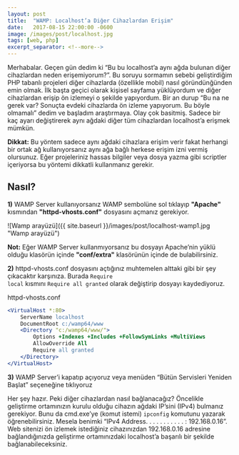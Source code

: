 ```yaml
---
layout: post
title:  "WAMP: Localhost’a Diğer Cihazlardan Erişim"
date:   2017-08-15 22:00:00 -0600
image: /images/post/localhost.jpg
tags: [web, php]
excerpt_separator: <!--more-->
---
```


Merhabalar. Geçen gün dedim ki “Bu bu localhost’a aynı ağda bulunan diğer cihazlardan neden erişemiyorum?”. Bu soruyu sormamın sebebi  geliştirdiğim PHP tabanlı projeleri diğer cihazlarda (özellikle mobil) <!--more--> nasıl göründünğünden emin olmak. İlk başta geçici olarak kişisel sayfama yüklüyordum ve diğer cihazlardan erişip ön izlemeyi o şekilde yapıyordum. Bir an durup “Bu na ne gerek var? Sonuçta evdeki cihazlarda ön izleme yapıyorum. Bu böyle olmamalı” dedim ve başladım araştırmaya. Olay çok basitmiş. Sadece bir kaç ayarı değiştirerek aynı ağdaki diğer tüm cihazlardan localhost’a erişmek mümkün.

**Dikkat:** Bu yöntem sadece aynı ağdaki cihazlara erişim verir fakat herhangi bir ortak ağ kullanıyorsanız aynı ağa bağlı herkese erişim izni vermiş olursunuz. Eğer projeleriniz hassas bilgiler veya dosya yazma gibi scriptler içeriyorsa bu yöntemi dikkatli kullanmanız gerekir.

## Nasıl?
**1)** WAMP Server kullanıyorsanız WAMP sembolüne sol tıklayıp **"Apache"** kısmından **"httpd-vhosts.conf"** dosyasını açmanız gerekiyor.

![Wamp arayüzü]({{ site.baseurl }}/images/post/localhost-wamp1.jpg "Wamp arayüzü")

**Not:** Eğer WAMP Server kullanmıyorsanız bu dosyayı Apache’nin yüklü olduğu klasörün içinde **"conf/extra"** klasörünün içinde de bulabilirsiniz.

**2)** httpd-vhosts.conf dosyasını açtığınız muhtemelen alttaki gibi bir şey çıkacaktır karşınıza. Burada <code>Require local</code> kısmını <code>Require all granted</code> olarak değiştirip dosyayı kaydediyoruz.

httpd-vhosts.conf
```apache
<VirtualHost *:80>
    ServerName localhost
    DocumentRoot c:/wamp64/www
    <Directory "c:/wamp64/www/">
        Options +Indexes +Includes +FollowSymLinks +MultiViews
        AllowOverride All
        Require all granted
    </Directory>
</VirtualHost>
```

**3)** WAMP Server’i kapatıp açıyoruz veya menüden “Bütün Servisleri Yeniden Başlat” seçeneğine tıklıyoruz

Her şey hazır. Peki diğer cihazlardan nasıl bağlanacağız? Öncelikle geliştirme ortamınızın kurulu olduğu cihazın ağdaki IP’sini (IPv4) bulmanız gerekiyor. Bunu da cmd.exe’ye  (komut istemi) <code>ipconfig</code> komutunu yazarak öğrenebilirsiniz. Mesela benimki “IPv4 Address. . . . . . . . . . . : 192.168.0.16”.  Web sitenizi ön izlemek istediğiniz cihazınızdan 192.168.0.16 adresine bağlandığınızda geliştirme ortamınızdaki localhost’a başarılı bir şekilde bağlanabileceksiniz.
